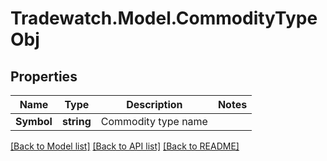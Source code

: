 # Tradewatch.Model.CommodityTypeObj

## Properties

Name | Type | Description | Notes
------------ | ------------- | ------------- | -------------
**Symbol** | **string** | Commodity type name | 

[[Back to Model list]](../README.md#documentation-for-models) [[Back to API list]](../README.md#documentation-for-api-endpoints) [[Back to README]](../README.md)

